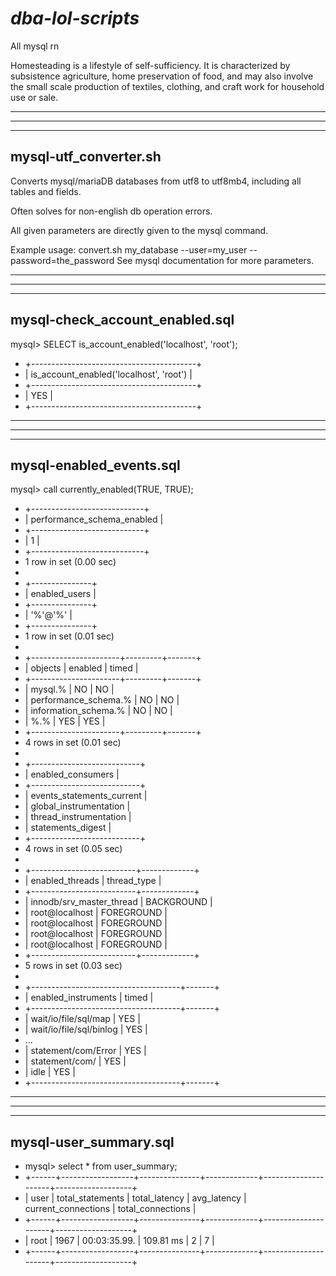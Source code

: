 # *dba-lol-scripts*

All mysql rn

Homesteading is a lifestyle of self-sufficiency. It is characterized by subsistence agriculture, home preservation of food, and may also involve the small scale production of textiles, clothing, and craft work for household use or sale.

---

---

---

## mysql-utf_converter.sh


Converts mysql/mariaDB databases from utf8 to utf8mb4, including all tables and fields.

Often solves for non-english db operation errors.



All given parameters are directly given to the mysql command.


Example usage: convert.sh my_database --user=my_user --password=the_password
See mysql documentation for more parameters.

-------------------------------

---

---

## mysql-check_account_enabled.sql

mysql> SELECT is_account_enabled('localhost', 'root');
* +-----------------------------------------+
* | is_account_enabled('localhost', 'root') |
* +-----------------------------------------+
* | YES                                     |
* +-----------------------------------------+

---

---

---

## mysql-enabled_events.sql

mysql> call currently_enabled(TRUE, TRUE);
 * +----------------------------+
 * | performance_schema_enabled |
 * +----------------------------+
 * |                          1 |
 * +----------------------------+
 * 1 row in set (0.00 sec)
 * 
 * +---------------+
 * | enabled_users |
 * +---------------+
 * | '%'@'%'       |
 * +---------------+
 * 1 row in set (0.01 sec)
 * 
 * +----------------------+---------+-------+
 * | objects              | enabled | timed |
 * +----------------------+---------+-------+
 * | mysql.%              | NO      | NO    |
 * | performance_schema.% | NO      | NO    |
 * | information_schema.% | NO      | NO    |
 * | %.%                  | YES     | YES   |
 * +----------------------+---------+-------+
 * 4 rows in set (0.01 sec)
 * 
 * +---------------------------+
 * | enabled_consumers         |
 * +---------------------------+
 * | events_statements_current |
 * | global_instrumentation    |
 * | thread_instrumentation    |
 * | statements_digest         |
 * +---------------------------+
 * 4 rows in set (0.05 sec)
 * 
 * +--------------------------+-------------+
 * | enabled_threads          | thread_type |
 * +--------------------------+-------------+
 * | innodb/srv_master_thread | BACKGROUND  |
 * | root@localhost           | FOREGROUND  |
 * | root@localhost           | FOREGROUND  |
 * | root@localhost           | FOREGROUND  |
 * | root@localhost           | FOREGROUND  |
 * +--------------------------+-------------+
 * 5 rows in set (0.03 sec)
 * 
 * +-------------------------------------+-------+
 * | enabled_instruments                 | timed |
 * +-------------------------------------+-------+
 * | wait/io/file/sql/map                | YES   |
 * | wait/io/file/sql/binlog             | YES   |
 * ...
 * | statement/com/Error                 | YES   |
 * | statement/com/                      | YES   |
 * | idle                                | YES   |
 * +-------------------------------------+-------+

---

---

---

## mysql-user_summary.sql

 * mysql> select * from user_summary;
 * +------+------------------+---------------+-------------+---------------------+-------------------+
 * | user | total_statements | total_latency | avg_latency | current_connections | total_connections |
 * +------+------------------+---------------+-------------+---------------------+-------------------+
 * | root |             1967 | 00:03:35.99.  | 109.81 ms   |                   2 |                 7 |
 * +------+------------------+---------------+-------------+---------------------+-------------------+
